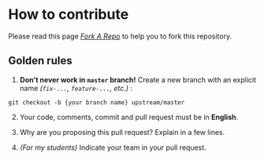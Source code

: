 # How to contribute

Please read this page *[Fork A Repo](https://help.github.com/articles/fork-a-repo/)* to help you to fork this repository.

## Golden rules
1. **Don't never work in `master` branch!** Create a new branch with an explicit name *(`fix-...`, `feature-...`, etc.)* :
  ```
  git checkout -b {your branch name} upstream/master
  ```

2. Your code, comments, commit and pull request must be in **English**.

3. Why are you proposing this pull request? Explain in a few lines.

4. *(For my students)* Indicate your team in your pull request.